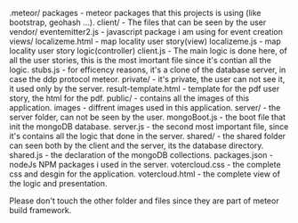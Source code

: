.meteor/
	packages - meteor packages that this projects is using (like bootstrap, geohash ...).
client/ - The files that can be seen by the user
	vendor/
		eventemitter2.js - javascript package i am using for event creation
	views/
		localizeme.html - map locality user story(view)
		localizeme.js - map locality user story logic(controller)
	client.js - The main logic is done here, of all the user stories, this is the most imortant file since it's contian all the logic.
	stubs.js - for efficency reasons, it's a clone of the database server, in case the ddp protocol meteor.
private/ - it's private, the user can not see it, it used only by the server.
	result-template.html - template for the pdf user story, the html for the pdf.
public/ - contains all the images of this application.
	images - diffrent images used in this application.
server/ - the server folder, can not be seen by the user.
	mongoBoot.js - the boot file that init the mongoDB database.
	server.js - the second most important file, since it's contains all the logic that done in the server.
shared/ - the shared folder can seen both by the client and the server, its the database directory.
	shared.js - the declaration of the mongoDB collections.
packages.json - nodeJs NPM packages i used in the server.
votercloud.css - the complete css and desgin for the application.
votercloud.html - the complete view of the logic and presentation.

Please don't touch the other folder and files since they are part of meteor build framework.